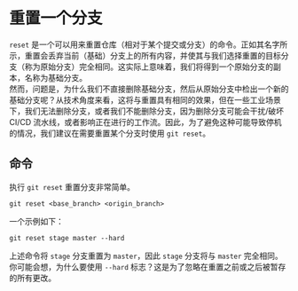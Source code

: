 # 重置一个分支

`reset` 是一个可以用来重置仓库（相对于某个提交或分支）的命令。正如其名字所示，重置会丢弃当前（基础）分支上的所有内容，并使其与我们选择重置的目标分支（称为原始分支）完全相同。这实际上意味着，我们将得到一个原始分支的副本，名称为基础分支。<br/>
然而，问题是，为什么我们不直接删除基础分支，然后从原始分支中检出一个新的基础分支呢？从技术角度来看，这将与重置具有相同的效果，但在一些工业场景下，我们无法删除分支，或者我们不能删除分支，因为删除分支可能会干扰/破坏 CI/CD 流水线，或者影响正在进行的工作流。因此，为了避免这种可能导致停机的情况，我们建议在需要重置某个分支时使用 `git reset`。

## 命令

执行 `git reset` 重置分支非常简单。
```
git reset <base_branch> <origin_branch>
```

一个示例如下：
```
git reset stage master --hard
```
上述命令将 `stage` 分支重置为 `master`，因此 `stage` 分支将与 `master` 完全相同。
你可能会想，为什么要使用 `--hard` 标志？这是为了忽略在重置之前或之后被暂存的所有更改。
